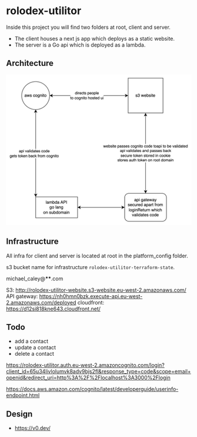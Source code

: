 # rolodex-utilitor

Inside this project you will find two folders at root, client and server.

- The client houses a next js app which deploys as a static website.
- The server is a Go api which is deployed as a lambda.

## Architecture

![architecture](./rolodex-utilitor-architecture.jpg)

## Infrastructure

All infra for client and server is located at root in the platform_config folder.

s3 bucket name for infrastructure `rolodex-utilitor-terraform-state`.

michael_caley@**\*\***.com

S3: http://rolodex-utilitor-website.s3-website.eu-west-2.amazonaws.com/
API gateway: https://nh0hmn0bzk.execute-api.eu-west-2.amazonaws.com/deployed
cloudfront: https://d12si818kne643.cloudfront.net/

## Todo

- add a contact
- update a contact
- delete a contact

https://rolodex-utilitor.auth.eu-west-2.amazoncognito.com/login?client_id=65u34livlolumvk8adv9bjs2fl&response_type=code&scope=email+openid&redirect_uri=http%3A%2F%2Flocalhost%3A3000%2Flogin

https://docs.aws.amazon.com/cognito/latest/developerguide/userinfo-endpoint.html

## Design

- https://v0.dev/
